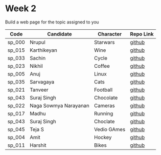 # Week 2

Build a web page for the topic assigned to you

| Code | Candidate | Character| Repo Link |
| --------- | --------- | ---- | --- |
| sp_000 | Nrupul | Starwars | [github](https://github.com/nrupuld/masai-week-2) |
| sp_015 | Karthikeyan | Wine | [github](https://github.com/karthikeyanranasthala/masai-week-2) |
| sp_033 | Sachin | Cycle | [github](https://github.com/sachinkapalidigi/masai-week-2) |
| sp_023 | Nikhil | Coffee | [github](https://github.com/nikhilgudur/masai-week-2) |
|sp_005  |Anuj    | Linux | [github](https://github.com/choudharyanuj/masai-week-2)|
| sp_035 | Sarvagaya | Cats | [github](https://github.com/sarvagaya/masai-week-2) |
| sp_021 | Tanveer | Football | [github](https://github.com/tanveer86/masai-week-2) |
| sp_043 | Suraj Singh | Chocolate | [github](https://github.com/Suraj10074/masai-week-2/tree/master/masai/week_2) |
| sp_022 | Naga Sowmya Narayanan | Cameras | [github](https://github.com/Naga12031998/masai-week-2/tree/master/masai/week_2) |
| sp_017 | Madhu | Running | [github](https://github.com/Madhu-kum/masai-week-2.git) |
| sp_043 | Suraj Singh | Choclate | [github](https://github.com/Suraj10074/masai-week-2/tree/master/masai/week_2) |
| sp_045 | Teja S | Vedio GAmes | [github](https://github.com/Tejas-AI/masai-project-2) |
| sp_004 | Amit | Hockey | [github](https://github.com/amit036/masai-week-2) |
| sp_011 | Harshit | Bikes | [github](https://github.com/harshit860/masai-week-2) |














>>>>>>> 
